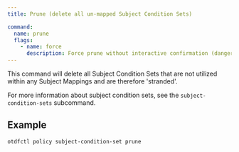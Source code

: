 ```yaml
---
title: Prune (delete all un-mapped Subject Condition Sets)

command:
  name: prune
  flags:
    - name: force
      description: Force prune without interactive confirmation (dangerous)
---
```


This command will delete all Subject Condition Sets that are not utilized within any Subject Mappings and are therefore 'stranded'.

For more information about subject condition sets, see the `subject-condition-sets` subcommand.

## Example

```shell
otdfctl policy subject-condition-set prune
```
